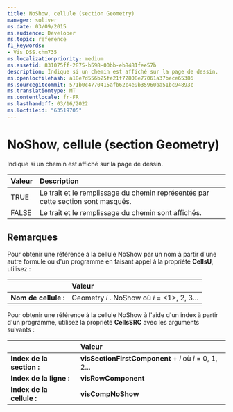 ```yaml
---
title: NoShow, cellule (section Geometry)
manager: soliver
ms.date: 03/09/2015
ms.audience: Developer
ms.topic: reference
f1_keywords:
- Vis_DSS.chm735
ms.localizationpriority: medium
ms.assetid: 831075ff-2875-b598-00bb-eb8481fee57b
description: Indique si un chemin est affiché sur la page de dessin.
ms.openlocfilehash: a18e7d556b25fe21f72808e77061a37bece65386
ms.sourcegitcommit: 571b0c4770415afb62c4e9b35960ba51bc94893c
ms.translationtype: MT
ms.contentlocale: fr-FR
ms.lasthandoff: 03/16/2022
ms.locfileid: "63519705"
---
```

# <a name="noshow-cell-geometry-section"></a>NoShow, cellule (section Geometry)

Indique si un chemin est affiché sur la page de dessin.
  
|**Valeur**|**Description**|
|:-----|:-----|
| TRUE  <br/> | Le trait et le remplissage du chemin représentés par cette section sont masqués. |
| FALSE  <br/> | Le trait et le remplissage du chemin sont affichés. |
   
## <a name="remarks"></a>Remarques

Pour obtenir une référence à la cellule NoShow par un nom à partir d'une autre formule ou d'un programme en faisant appel à la propriété **CellsU**, utilisez : 
  
||Valeur |
|:-----|:-----|
| **Nom de cellule :**  <br/> | Geometry  *i*  . NoShow où  *i*  = <1>, 2, 3... |
   
Pour obtenir une référence à la cellule NoShow à l'aide d'un index à partir d'un programme, utilisez la propriété **CellsSRC** avec les arguments suivants : 
  
||Valeur |
|:-----|:-----|
| **Index de la section :**  <br/> |**visSectionFirstComponent** +   *i* où *i* = 0, 1, 2... |
| **Index de la ligne :**  <br/> |**visRowComponent** <br/> |
| **Index de la cellule :**  <br/> |**visCompNoShow** <br/> |
   

